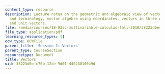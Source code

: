 ```yaml
---
content_type: resource
description: Lecture notes on the geometric and algebraic view of vectors, notation
  and terminology, vector algebra using coordinates, vectors in three dimensions,
  and unit vectors.
file: /media/courses/18-02sc-multivariable-calculus-fall-2010/38223d6ec70b12de9d01446438100b9d_MIT18_02SC_notes_0.pdf
file_type: application/pdf
learning_resource_types: []
ocw_type: OCWFile
parent_title: 'Session 1: Vectors'
parent_type: CourseSection
resourcetype: Document
title: Vectors
uid: 38223d6e-c70b-12de-9d01-446438100b9d
---
```

